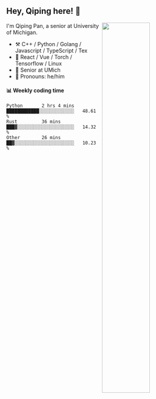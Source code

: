 

## Hey, Qiping here! :wave:

[<img align="right" width="50%" src="https://github-readme-stats.vercel.app/api?username=ppppqp&theme=dark&show_icons=true">](https://metrics.lecoq.io/ppppqp?template=classic)


I'm Qiping Pan, a senior at University of Michigan.

-   :hammer_and_pick: C++ / Python / Golang / Javascript / TypeScript / Tex
-   :pencil: React / Vue / Torch / Tensorflow / Linux 
-   :seedling: Senior at UMich
-   :man: Pronouns: he/him



#### :bar_chart: Weekly coding time

<!--START_SECTION:waka-->

```text
Python       2 hrs 4 mins    ████████████░░░░░░░░░░░░░   48.61 %
Rust         36 mins         ███▓░░░░░░░░░░░░░░░░░░░░░   14.32 %
Other        26 mins         ██▓░░░░░░░░░░░░░░░░░░░░░░   10.23 %
```

<!--END_SECTION:waka-->

